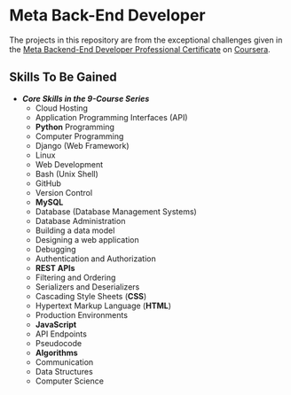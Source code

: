 # Meta Back-End Developer

The projects in this repository are from the exceptional challenges given in the [Meta Backend-End Developer Professional Certificate](https://www.coursera.org/programs/blacks-in-technology-foundation-g6tpi?collectionId=f3P7y&currentTab=CATALOG&productId=XbrUuL9AEeyRUA73PlX3yQ&productType=s12n&showMiniModal=true) on [Coursera](https://www.coursera.com).

## Skills To Be Gained

- ***Core Skills in the 9-Course Series***
  - Cloud Hosting
  - Application Programming Interfaces (API)
  - **Python** Programming
  - Computer Programming
  - Django (Web Framework)
  - Linux
  - Web Development
  - Bash (Unix Shell)
  - GitHub
  - Version Control
  - **MySQL**
  - Database (Database Management Systems)
  - Database Administration
  - Building a data model
  - Designing a web application
  - Debugging
  - Authentication and Authorization
  - **REST APIs**
  - Filtering and Ordering
  - Serializers and Deserializers
  - Cascading Style Sheets (**CSS**)
  - Hypertext Markup Language (**HTML**)
  - Production Environments
  - **JavaScript**
  - API Endpoints
  - Pseudocode
  - **Algorithms**
  - Communication
  - Data Structures
  - Computer Science

